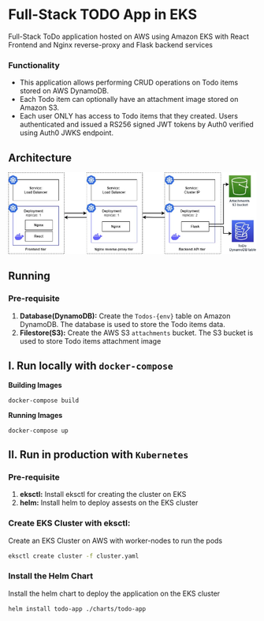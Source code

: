# Full-Stack TODO App in EKS

Full-Stack ToDo application hosted on AWS using Amazon EKS with React Frontend and Nginx reverse-proxy and Flask backend services

### Functionality
- This application allows performing CRUD operations on Todo items stored on AWS DynamoDB.
- Each Todo item can optionally have an attachment image stored on Amazon S3.
- Each user ONLY has access to Todo items that they created. Users authenticated and issued a RS256 signed JWT tokens by Auth0 verified using Auth0 JWKS endpoint.

## Architecture

![architecture](architecture.jpg)

<!-- ## Stack

- Frontend
    - ReactJS
    - served by NginX

- Backend
    - NginX reverse proxy
    - Flask
    - authentication

Kubernetes (EKS)
- helm
- Healthcheck
- HPA
- Cluster Autoscaller -->

## Running

### __Pre-requisite__
1. __Database(DynamoDB):__ Create the `Todos-{env}` table on Amazon DynamoDB. The database is used to store the Todo items data.
2. __Filestore(S3):__ Create the AWS S3 `attachments` bucket. The S3 bucket is used to store Todo items attachment image

## I. Run locally with `docker-compose`

__Building Images__

```
docker-compose build
```

__Running Images__

```
docker-compose up
```

##  II. Run in production with `Kubernetes`

### __Pre-requisite__
1. __eksctl:__ Install eksctl for creating the cluster on EKS
2. __helm:__ Install helm to deploy assests on the EKS cluster

### __Create EKS Cluster with eksctl:__ 
Create an EKS Cluster on AWS with worker-nodes to run the pods

```bash
eksctl create cluster -f cluster.yaml
```

### __Install the Helm Chart__
Install the helm chart to deploy the application on the EKS cluster

```bash
helm install todo-app ./charts/todo-app
```